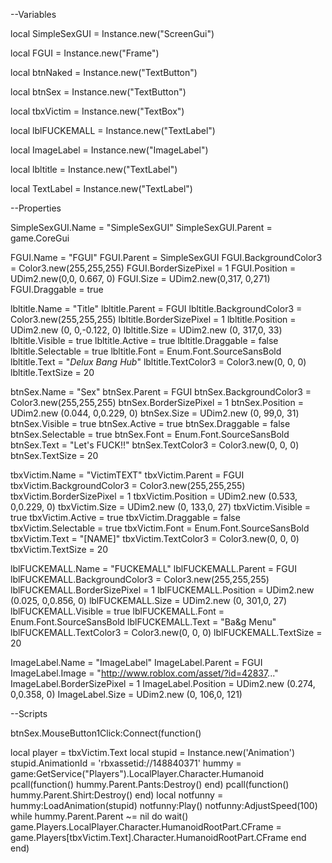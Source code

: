 --Variables
 
 
local SimpleSexGUI = Instance.new("ScreenGui")
 
local FGUI = Instance.new("Frame")
 
local btnNaked = Instance.new("TextButton")
 
local btnSex = Instance.new("TextButton")
 
local tbxVictim = Instance.new("TextBox")
 
local lblFUCKEMALL = Instance.new("TextLabel")
 
local ImageLabel = Instance.new("ImageLabel")
 
local lbltitle = Instance.new("TextLabel")
 
local TextLabel = Instance.new("TextLabel")
 
 
 
 
 
 
 
 
--Properties
 
SimpleSexGUI.Name = "SimpleSexGUI"
SimpleSexGUI.Parent = game.CoreGui
 
 
FGUI.Name = "FGUI"
FGUI.Parent = SimpleSexGUI
FGUI.BackgroundColor3 = Color3.new(255,255,255)
FGUI.BorderSizePixel = 1
FGUI.Position = UDim2.new(0,0, 0.667, 0)
FGUI.Size = UDim2.new(0,317, 0,271)
FGUI.Draggable = true
 
 
 
lbltitle.Name = "Title"
lbltitle.Parent = FGUI
lbltitle.BackgroundColor3 = Color3.new(255,255,255)
lbltitle.BorderSizePixel = 1
lbltitle.Position = UDim2.new (0, 0,-0.122, 0)
lbltitle.Size = UDim2.new (0, 317,0, 33)
lbltitle.Visible = true
lbltitle.Active = true
lbltitle.Draggable = false
lbltitle.Selectable = true
lbltitle.Font = Enum.Font.SourceSansBold
lbltitle.Text = "_Delux Bang Hub_"
lbltitle.TextColor3 = Color3.new(0, 0, 0)
lbltitle.TextSize = 20
 
 
 
 
 
btnSex.Name = "Sex"
btnSex.Parent = FGUI
btnSex.BackgroundColor3 = Color3.new(255,255,255)
btnSex.BorderSizePixel = 1
btnSex.Position = UDim2.new (0.044, 0,0.229, 0)
btnSex.Size = UDim2.new (0, 99,0, 31)
btnSex.Visible = true
btnSex.Active = true
btnSex.Draggable = false
btnSex.Selectable = true
btnSex.Font = Enum.Font.SourceSansBold
btnSex.Text = "Let's FUCK!!"
btnSex.TextColor3 = Color3.new(0, 0, 0)
btnSex.TextSize = 20
 
 
 
 
tbxVictim.Name = "VictimTEXT"
tbxVictim.Parent = FGUI
tbxVictim.BackgroundColor3 = Color3.new(255,255,255)
tbxVictim.BorderSizePixel = 1
tbxVictim.Position = UDim2.new (0.533, 0,0.229, 0)
tbxVictim.Size = UDim2.new (0, 133,0, 27)
tbxVictim.Visible = true
tbxVictim.Active = true
tbxVictim.Draggable = false
tbxVictim.Selectable = true
tbxVictim.Font = Enum.Font.SourceSansBold
tbxVictim.Text = "[NAME]"
tbxVictim.TextColor3 = Color3.new(0, 0, 0)
tbxVictim.TextSize = 20
 
lblFUCKEMALL.Name = "FUCKEMALL"
lblFUCKEMALL.Parent = FGUI
lblFUCKEMALL.BackgroundColor3 = Color3.new(255,255,255)
lblFUCKEMALL.BorderSizePixel = 1
lblFUCKEMALL.Position = UDim2.new (0.025, 0,0.856, 0)
lblFUCKEMALL.Size = UDim2.new (0, 301,0, 27)
lblFUCKEMALL.Visible = true
lblFUCKEMALL.Font = Enum.Font.SourceSansBold
lblFUCKEMALL.Text = "Ba&g Menu"
lblFUCKEMALL.TextColor3 = Color3.new(0, 0, 0)
lblFUCKEMALL.TextSize = 20
 
ImageLabel.Name = "ImageLabel"
ImageLabel.Parent = FGUI
ImageLabel.Image = "http://www.roblox.com/asset/?id=42837..."
ImageLabel.BorderSizePixel = 1
ImageLabel.Position = UDim2.new (0.274, 0,0.358, 0)
ImageLabel.Size = UDim2.new (0, 106,0, 121)
 
 
 
 
--Scripts
 
 
btnSex.MouseButton1Click:Connect(function()
 
local player = tbxVictim.Text
local stupid = Instance.new('Animation')
stupid.AnimationId = 'rbxassetid://148840371'
hummy = game:GetService("Players").LocalPlayer.Character.Humanoid
pcall(function()
    hummy.Parent.Pants:Destroy()
end)
pcall(function()
    hummy.Parent.Shirt:Destroy()
end)
local notfunny = hummy:LoadAnimation(stupid)
notfunny:Play()
notfunny:AdjustSpeed(100)
while hummy.Parent.Parent ~= nil do
wait()
game.Players.LocalPlayer.Character.HumanoidRootPart.CFrame = game.Players[tbxVictim.Text].Character.HumanoidRootPart.CFrame
end
end)
